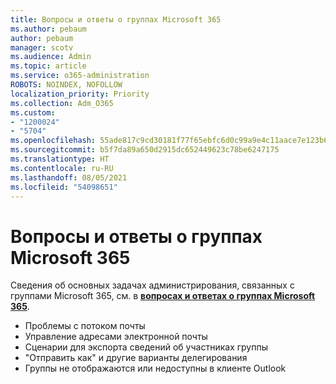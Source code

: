 ```yaml
---
title: Вопросы и ответы о группах Microsoft 365
ms.author: pebaum
author: pebaum
manager: scotv
ms.audience: Admin
ms.topic: article
ms.service: o365-administration
ROBOTS: NOINDEX, NOFOLLOW
localization_priority: Priority
ms.collection: Adm_O365
ms.custom:
- "1200024"
- "5704"
ms.openlocfilehash: 55ade817c9cd30181f77f65ebfc6d0c99a9e4c11aace7e123b6bf7e09fe516c2
ms.sourcegitcommit: b5f7da89a650d2915dc652449623c78be6247175
ms.translationtype: HT
ms.contentlocale: ru-RU
ms.lasthandoff: 08/05/2021
ms.locfileid: "54098651"
---
```

# <a name="microsoft-365-groups-faq"></a>Вопросы и ответы о группах Microsoft 365

Сведения об основных задачах администрирования, связанных с группами Microsoft 365, см. в **[вопросах и ответах о группах Microsoft 365](https://aka.ms/M365GroupsFAQ)**.

- Проблемы с потоком почты
- Управление адресами электронной почты
- Сценарии для экспорта сведений об участниках группы
- "Отправить как" и другие варианты делегирования
- Группы не отображаются или недоступны в клиенте Outlook